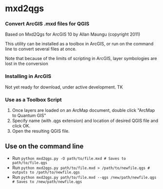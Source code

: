 # mxd2qgs 
### Convert ArcGIS .mxd files for QGIS

Based on Mxd2Qgs for ArcGIS 10 by Allan Maungu (copyright 2011)

This utility can be installed as a toolbox in ArcGIS, or run on the command line to convert several files at once.

Note that because of the limits of scripting in ArcGIS, layer symbologies are lost in the conversion

### Installing in ArcGIS
Not yet ready for download, under active development.
TK

### Use as a Toolbox Script

1. Once layers are loaded on an ArcMap document, double click "ArcMap to Quantum GIS"
2. Specify name (with .qgs extension) and location of desired QGIS file and click OK.  
3. Open the resulting QGIS file.


## Use on the command line
* Run `python mxd2qgs.py -O path/to/file.mxd # Saves to path/to/file.qgs`
* Run `python mxd2qgs.py path/to/file.mxd > /path/to/newfile.qgs # outputs to /path/to/newfile.qgs`
* Run `python mxd2qgs.py path/to/file.mxd --qgs /new/path/newfile.qgs # Saves to /new/path/newfile.qgs`
